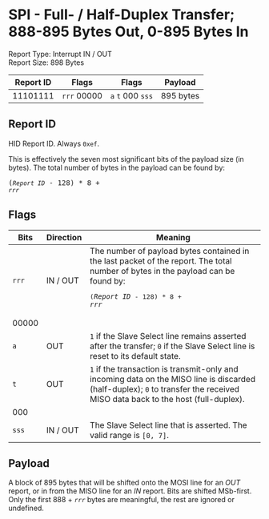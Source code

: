 
# SPI - Full- / Half-Duplex Transfer; 888-895 Bytes Out, 0-895 Bytes In
Report Type: Interrupt IN / OUT<br />
Report Size: 898 Bytes

| Report ID | Flags | Flags | Payload |
|-----------|-------|-------|---------|
| 11101111 | `rrr`&nbsp;00000 | `a`&nbsp;`t`&nbsp;000&nbsp;`sss` | 895 bytes |

## Report ID
HID Report ID.  Always `0xef`.

This is effectively the seven most significant bits of the payload size (in bytes).  The total number of bytes in the payload can be found by: <pre>(*`Report ID`* - 128) * 8 + *`rrr`*</pre>

## Flags
| Bits  | Direction | Meaning |
|-------|-----------|---------|
| `rrr` | IN / OUT  | The number of payload bytes contained in the last packet of the report.  The total number of bytes in the payload can be found by: <pre>(*`Report ID`* - 128) * 8 + *`rrr`*</pre> |
| 00000 |          |                                                                       |
| `a`   | OUT      | `1` if the Slave Select line remains asserted after the transfer; `0` if the Slave Select line is reset to its default state. |
| `t`   | OUT      | `1` if the transaction is transmit-only and incoming data on the MISO line is discarded (half-duplex); `0` to transfer the received MISO data back to the host (full-duplex). |
| 000   |          |                                                                       |
| `sss` | IN / OUT | The Slave Select line that is asserted.  The valid range is `[0, 7]`. |

## Payload
A block of 895 bytes that will be shifted onto the MOSI line for an *OUT* report, or in from the MISO line for an *IN* report.  Bits are shifted MSb-first.  Only the first 888 + *`rrr`* bytes are meaningful, the rest are ignored or undefined.
